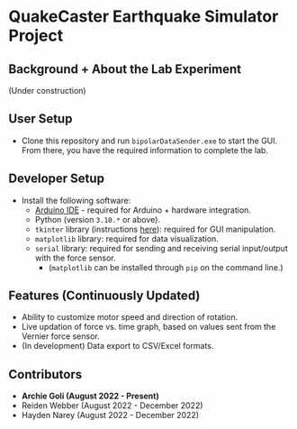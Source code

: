 # QuakeCaster Earthquake Simulator Project
## Background + About the Lab Experiment
(Under construction)

## User Setup
- Clone this repository and run `bipolarDataSender.exe` to start the GUI. From there, you have the required information to complete the lab.

## Developer Setup
- Install the following software: 
  - [Arduino IDE](https://www.arduino.cc/en/software) - required for Arduino + hardware integration.
  - Python (version `3.10.*` or above).
  - `tkinter` library (instructions [here](https://www.geeksforgeeks.org/how-to-install-tkinter-in-windows/)): required for GUI manipulation.
  - `matplotlib` library: required for data visualization.
  - `serial` library: required for sending and receiving serial input/output with the force sensor.
    - (`matplotlib` can be installed through `pip` on the command line.)

## Features (Continuously Updated)
- Ability to customize motor speed and direction of rotation.
- Live updation of force vs. time graph, based on values sent from the Vernier force sensor.
- (In development) Data export to CSV/Excel formats.

## Contributors
- **Archie Goli (August 2022 - Present)**
- Reiden Webber (August 2022 - December 2022)
- Hayden Narey (August 2022 - December 2022)
